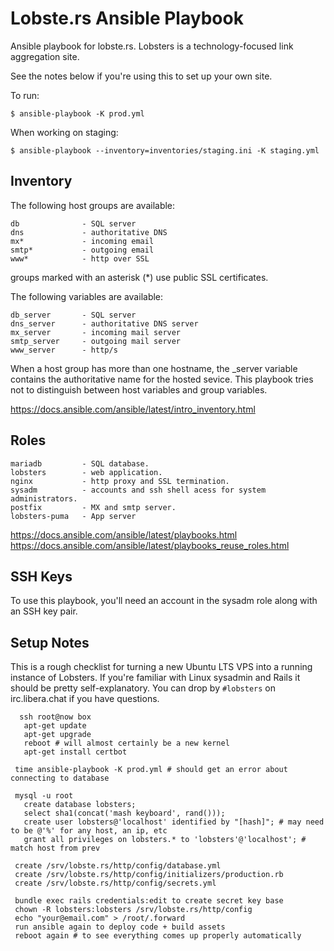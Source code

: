 # Lobste.rs Ansible Playbook

Ansible playbook for lobste.rs.
Lobsters is a technology-focused link aggregation site.

See the notes below if you're using this to set up your own site.

To run:

    $ ansible-playbook -K prod.yml

When working on staging:

    $ ansible-playbook --inventory=inventories/staging.ini -K staging.yml


## Inventory

The following host groups are available:

    db              - SQL server
    dns             - authoritative DNS
    mx*             - incoming email
    smtp*           - outgoing email
    www*            - http over SSL

  groups marked with an asterisk (*) use public SSL certificates.

The following variables are available:

    db_server       - SQL server
    dns_server      - authoritative DNS server
    mx_server       - incoming mail server
    smtp_server     - outgoing mail server
    www_server      - http/s

When a host group has more than one hostname, the _server variable contains the authoritative name for the hosted sevice.
This playbook tries not to distinguish between host variables and group variables.

https://docs.ansible.com/ansible/latest/intro_inventory.html


## Roles

    mariadb         - SQL database.
    lobsters        - web application.
    nginx           - http proxy and SSL termination.
    sysadm          - accounts and ssh shell acess for system administrators.
    postfix         - MX and smtp server.
    lobsters-puma   - App server

https://docs.ansible.com/ansible/latest/playbooks.html
https://docs.ansible.com/ansible/latest/playbooks_reuse_roles.html


## SSH Keys

To use this playbook, you'll need an account in the sysadm role along with an SSH key pair.


## Setup Notes

This is a rough checklist for turning a new Ubuntu LTS VPS into a running instance of Lobsters.
If you're familiar with Linux sysadmin and Rails it should be pretty self-explanatory.
You can drop by `#lobsters` on irc.libera.chat if you have questions.


```
  ssh root@now box
   apt-get update
   apt-get upgrade
   reboot # will almost certainly be a new kernel
   apt-get install certbot

 time ansible-playbook -K prod.yml # should get an error about connecting to database
 
 mysql -u root
   create database lobsters;
   select sha1(concat('mash keyboard', rand()));
   create user lobsters@'localhost' identified by "[hash]"; # may need to be @'%' for any host, an ip, etc
   grant all privileges on lobsters.* to 'lobsters'@'localhost'; # match host from prev

 create /srv/lobste.rs/http/config/database.yml
 create /srv/lobste.rs/http/config/initializers/production.rb
 create /srv/lobste.rs/http/config/secrets.yml

 bundle exec rails credentials:edit to create secret key base
 chown -R lobsters:lobsters /srv/lobste.rs/http/config
 echo "your@email.com" > /root/.forward
 run ansible again to deploy code + build assets
 reboot again # to see everything comes up properly automatically
```
